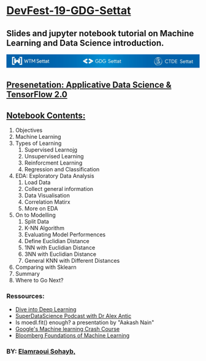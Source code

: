 # [DevFest-19-GDG-Settat](https://www.facebook.com/GDGSettat/)

## Slides and jupyter notebook tutorial on Machine Learning and Data Science introduction.

![GDG Settat](./images/Banner.jpg?raw=true "GDG Settat")

## [Presenetation: Applicative Data Science & TensorFlow 2.0 ](https://github.com/Elamraoui-Sohayb/DevFest-19-GDG-Settat/blob/master/Applicative%20Data%20Science%20%26%20%20Tensorflow%202_0.pptx)

## [Notebook Contents:](https://github.com/Elamraoui-Sohayb/DevFest-19-GDG-Settat/blob/master/K-NNN_DevFest'19.ipynb)
1. Objectives
1. Machine Learning
1. Types of Learning
    1. Supervised Learnojg
    1. Unsupervised Learning
    1. Reinforcment Learning
    1. Regression and Classification
1. EDA: Exploratory Data Analysis
    1. Load Data
    1. Collect general information
    1. Data Visualisation
    1. Correlation Matirx
    1. More on EDA
1. On to Modelling
    1. Split Data
    1. K-NN Algorithm
    1. Evaluating Model Performences
    1. Define Euclidian Distance
    1. 1NN with Euclidian Distance
    1. 3NN with Euclidian Distance
    1. General KNN with Different Distances
1. Comparing with Sklearn
1. Summary
1. Where to Go Next?

### Ressources:
- [Dive into Deep Learning](http://d2l.ai/)
- [SuperDataScience Podcast with Dr Alex Antic](https://www.superdatascience.com/podcast/podcast-building-successful-data-science-practice-effective-data-scientist)
- Is moedl.fit() enough? a presentation by "Aakash Nain"
- [Google's Machine learning Crash Course](https://developers.google.com/machine-learning/crash-course)
- [Bloomberg Foundations of Machine Learning](https://bloomberg.github.io/foml/#home)

### BY: [Elamraoui Sohayb,](https://www.linkedin.com/in/sohayb-elamraoui/) 
